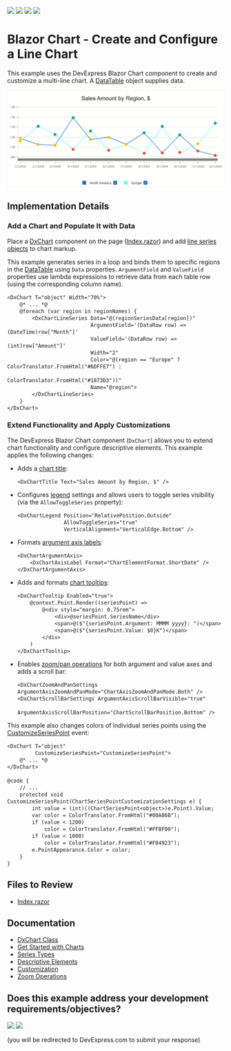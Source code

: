<!-- default badges list -->
![](https://img.shields.io/endpoint?url=https://codecentral.devexpress.com/api/v1/VersionRange/1011178224/25.1.3%2B)
[![](https://img.shields.io/badge/Open_in_DevExpress_Support_Center-FF7200?style=flat-square&logo=DevExpress&logoColor=white)](https://supportcenter.devexpress.com/ticket/details/T1297772)
[![](https://img.shields.io/badge/📖_How_to_use_DevExpress_Examples-e9f6fc?style=flat-square)](https://docs.devexpress.com/GeneralInformation/403183)
[![](https://img.shields.io/badge/💬_Leave_Feedback-feecdd?style=flat-square)](#does-this-example-address-your-development-requirementsobjectives)
<!-- default badges end -->
# Blazor Chart - Create and Configure a Line Chart

This example uses the DevExpress Blazor Chart component to create and customize a multi-line chart. A [DataTable](https://learn.microsoft.com/en-us/dotnet/api/system.data.datatable) object supplies data.

![Blazor Line Chart](images/LineChart.png)

## Implementation Details

### Add a Chart and Populate It with Data

Place a [DxChart](https://docs.devexpress.com/Blazor/DevExpress.Blazor.DxChart-1) component on the page ([Index.razor](CS/BlazorDxChartBoilerplateExample/Components/Pages/Index.razor)) and add [line series objects](https://docs.devexpress.com/Blazor/DevExpress.Blazor.DxChartLineSeries-3) to chart markup. 

This example generates series in a loop and binds them to specific regions in the [DataTable](/CS/BlazorDxChartBoilerplateExample/Components/Pages/Index.razor#L45-L87) using `Data` properties. `ArgumentField` and `ValueField` properties use lambda expressions to retrieve data from each table row (using the corresponding column name).

```Razor
<DxChart T="object" Width="70%">
    @* ... *@
    @foreach (var region in regionNames) {
        <DxChartLineSeries Data="@(regionSeriesData[region])"
                           ArgumentField='(DataRow row) => (DateTime)row["Month"]'
                           ValueField='(DataRow row) => (int)row["Amount"]'
                           Width="2"
                           Color="@(region == "Europe" ? ColorTranslator.FromHtml("#6DFFE7") :
                                                         ColorTranslator.FromHtml("#1873D3"))"
                           Name="@region">
        </DxChartLineSeries>
    }
</DxChart>
```

### Extend Functionality and Apply Customizations

The DevExpress Blazor Chart component (`DxChart`) allows you to extend chart functionality and configure descriptive elements. This example applies the following changes:

* Adds a [chart title](https://docs.devexpress.com/Blazor/405093/components/charts/descriptive-elements/descriptive-elements#titles-and-subtitles):
    ```Razor
    <DxChartTitle Text="Sales Amount by Region, $" />
    ```
* Configures [legend](https://docs.devexpress.com/Blazor/405093/components/charts/descriptive-elements/descriptive-elements#legend) settings and allows users to toggle series visibility (via the `AllowToggleSeries` property):
    ```Razor
    <DxChartLegend Position="RelativePosition.Outside"
                   AllowToggleSeries="true"
                   VerticalAlignment="VerticalEdge.Bottom" />
    ```
* Formats [argument axis labels](https://docs.devexpress.com/Blazor/405083/components/charts/labels#axis-labels):
    ```Razor
    <DxChartArgumentAxis>
        <DxChartAxisLabel Format="ChartElementFormat.ShortDate" />
    </DxChartArgumentAxis>
    ```
* Adds and formats [chart tooltips](https://docs.devexpress.com/Blazor/405093/components/charts/descriptive-elements/descriptive-elements#tooltips):
    ```Razor
    <DxChartTooltip Enabled="true">
        @context.Point.Render((seriesPoint) =>
            @<div style="margin: 0.75rem">
                <div>@seriesPoint.SeriesName</div>
                <span>@($"{seriesPoint.Argument: MMMM yyyy}: ")</span>
                <span>@($"{seriesPoint.Value: $0}K")</span>
            </div>
        )
    </DxChartTooltip>
    ```
* Enables [zoom/pan operations](https://docs.devexpress.com/Blazor/405057/components/charts/chart/zoom) for both argument and value axes and adds a scroll bar:
    ```Razor
    <DxChartZoomAndPanSettings ArgumentAxisZoomAndPanMode="ChartAxisZoomAndPanMode.Both" />
    <DxChartScrollBarSettings ArgumentAxisScrollBarVisible="true"
                              ArgumentAxisScrollBarPosition="ChartScrollBarPosition.Bottom" />
    ```

This example also changes colors of individual series points using the [CustomizeSeriesPoint](https://docs.devexpress.com/Blazor/DevExpress.Blazor.DxChartBase.CustomizeSeriesPoint) event:

```Razor
<DxChart T="object"
         CustomizeSeriesPoint="CustomizeSeriesPoint">
    @* ... *@
</DxChart>

@code {
    // ...
    protected void CustomizeSeriesPoint(ChartSeriesPointCustomizationSettings e) {
        int value = (int)((ChartSeriesPoint<object>)e.Point).Value;
        var color = ColorTranslator.FromHtml("#00A86B");
        if (value < 1200)
            color = ColorTranslator.FromHtml("#FFBF00");
        if (value < 1000)
            color = ColorTranslator.FromHtml("#F04923");
        e.PointAppearance.Color = color;
    }
}
```

## Files to Review

- [Index.razor](CS/BlazorDxChartBoilerplateExample/Components/Pages/Index.razor)

## Documentation

- [DxChart Class](https://docs.devexpress.com/Blazor/DevExpress.Blazor.DxChart-1)
- [Get Started with Charts](https://docs.devexpress.com/Blazor/401769/components/charts/get-started-with-charts)
- [Series Types](https://docs.devexpress.com/Blazor/405041/components/charts/series-types)
- [Descriptive Elements](https://docs.devexpress.com/Blazor/405093/components/charts/descriptive-elements/descriptive-elements)
- [Customization](https://docs.devexpress.com/Blazor/405098/components/charts/customization)
- [Zoom Operations](https://docs.devexpress.com/Blazor/405057/components/charts/chart/zoom)

<!-- feedback -->
## Does this example address your development requirements/objectives?

[<img src="https://www.devexpress.com/support/examples/i/yes-button.svg"/>](https://www.devexpress.com/support/examples/survey.xml?utm_source=github&utm_campaign=blazor-chart-boilerplate-example&~~~was_helpful=yes) [<img src="https://www.devexpress.com/support/examples/i/no-button.svg"/>](https://www.devexpress.com/support/examples/survey.xml?utm_source=github&utm_campaign=blazor-chart-boilerplate-example&~~~was_helpful=no)

(you will be redirected to DevExpress.com to submit your response)
<!-- feedback end -->
